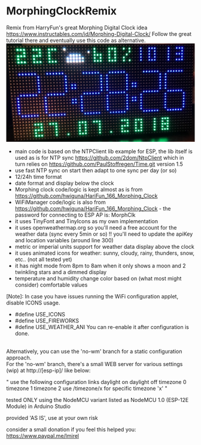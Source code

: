 # MorphingClockRemix
Remix from HarryFun's great Morphing Digital Clock idea https://www.instructables.com/id/Morphing-Digital-Clock/
Follow the great tutorial there and eventually use this code as alternative.
![alt text](https://raw.githubusercontent.com/lmirel/MorphingClockRemix/master/MorphingClockRemix.jpg?raw=true)

- main code is based on the NTPClient lib example for ESP, the lib itself is used as is for NTP sync https://github.com/2dom/NtpClient which in turn relies on https://github.com/PaulStoffregen/Time.git version 1.5
- use fast NTP sync on start then adapt to one sync per day (or so)
- 12/24h time format
- date format and display below the clock
- Morphing clock code/logic is kept almost as is from https://github.com/hwiguna/HariFun_166_Morphing_Clock
- WiFiManager code/logic is also from https://github.com/hwiguna/HariFun_166_Morphing_Clock - the password for connecting to ESP AP is: MorphClk
- it uses TinyFont and TinyIcons as my own implementation
- it uses openweathermap.org so you'll need a free account for the weather data (sync every 5min or so)
  !! you'll need to update the apiKey and location variables (around line 300)
- metric or imperial units support for weather data display above the clock
- it uses animated icons for weather: sunny, cloudy, rainy, thunders, snow, etc.. (not all tested yet)
- it has night mode from 8pm to 8am when it only shows a moon and 2 twinkling stars and a dimmed display
- temperature and humidity change color based on (what most might consider) comfortable values

[Note]: In case you have issues running the WiFi configuration applet, disable ICONS usage.
- #define USE_ICONS
- #define USE_FIREWORKS
- #define USE_WEATHER_ANI
You can re-enable it after configuration is done.
<br>
Alternatively, you can use the 'no-wm' branch for a static configuration approach.
<br>
For the 'no-wm' branch, there's a small WEB server for various settings (wip) at http://[esp-ip]/ like below:

"
use the following configuration links
daylight on
daylight off
timezone 0
timezone 1
timezone 2
use /timezone/x for specific timezone 'x'
"

tested ONLY using the NodeMCU variant listed as NodeMCU 1.0 (ESP-12E Module) in Arduino Studio

provided 'AS IS', use at your own risk

consider a small donation if you feel this helped you: https://www.paypal.me/lmirel
